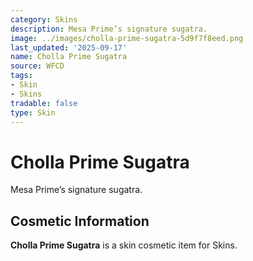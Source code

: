 ```yaml
---
category: Skins
description: Mesa Prime’s signature sugatra.
image: ../images/cholla-prime-sugatra-5d9f7f8eed.png
last_updated: '2025-09-17'
name: Cholla Prime Sugatra
source: WFCD
tags:
- Skin
- Skins
tradable: false
type: Skin
---
```


# Cholla Prime Sugatra

Mesa Prime’s signature sugatra.

## Cosmetic Information

**Cholla Prime Sugatra** is a skin cosmetic item for Skins.

